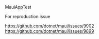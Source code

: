MauiAppTest

For reproduction issue

https://github.com/dotnet/maui/issues/9902  
https://github.com/dotnet/maui/issues/9899
